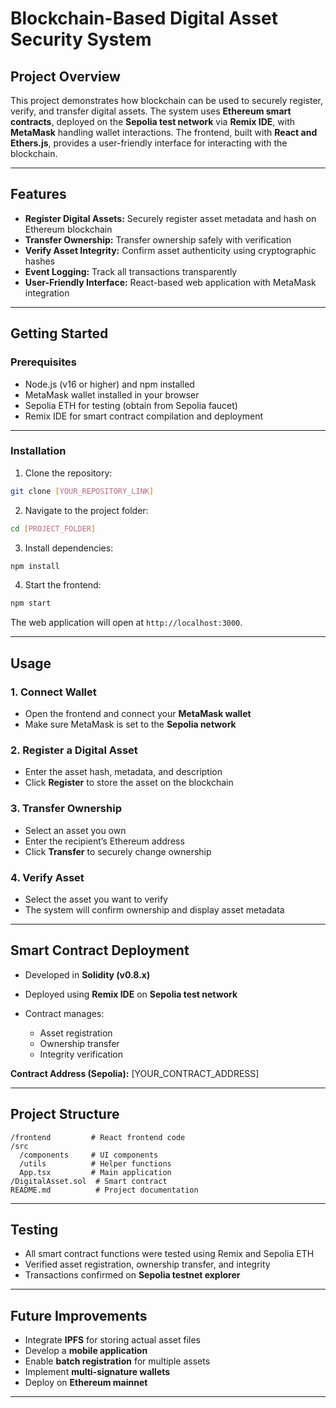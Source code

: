 # **Blockchain-Based Digital Asset Security System**

## **Project Overview**

This project demonstrates how blockchain can be used to securely register, verify, and transfer digital assets. The system uses **Ethereum smart contracts**, deployed on the **Sepolia test network** via **Remix IDE**, with **MetaMask** handling wallet interactions. The frontend, built with **React and Ethers.js**, provides a user-friendly interface for interacting with the blockchain.

---

## **Features**

* **Register Digital Assets:** Securely register asset metadata and hash on Ethereum blockchain
* **Transfer Ownership:** Transfer ownership safely with verification
* **Verify Asset Integrity:** Confirm asset authenticity using cryptographic hashes
* **Event Logging:** Track all transactions transparently
* **User-Friendly Interface:** React-based web application with MetaMask integration

---

## **Getting Started**

### **Prerequisites**

* Node.js (v16 or higher) and npm installed
* MetaMask wallet installed in your browser
* Sepolia ETH for testing (obtain from Sepolia faucet)
* Remix IDE for smart contract compilation and deployment

---

### **Installation**

1. Clone the repository:

```bash
git clone [YOUR_REPOSITORY_LINK]
```

2. Navigate to the project folder:

```bash
cd [PROJECT_FOLDER]
```

3. Install dependencies:

```bash
npm install
```

4. Start the frontend:

```bash
npm start
```

The web application will open at `http://localhost:3000`.

---

## **Usage**

### **1. Connect Wallet**

* Open the frontend and connect your **MetaMask wallet**
* Make sure MetaMask is set to the **Sepolia network**

### **2. Register a Digital Asset**

* Enter the asset hash, metadata, and description
* Click **Register** to store the asset on the blockchain

### **3. Transfer Ownership**

* Select an asset you own
* Enter the recipient’s Ethereum address
* Click **Transfer** to securely change ownership

### **4. Verify Asset**

* Select the asset you want to verify
* The system will confirm ownership and display asset metadata

---

## **Smart Contract Deployment**

* Developed in **Solidity (v0.8.x)**
* Deployed using **Remix IDE** on **Sepolia test network**
* Contract manages:

  * Asset registration
  * Ownership transfer
  * Integrity verification

**Contract Address (Sepolia):** [YOUR_CONTRACT_ADDRESS]

---

## **Project Structure**

```
/frontend         # React frontend code
/src
  /components     # UI components
  /utils          # Helper functions
  App.tsx         # Main application
/DigitalAsset.sol  # Smart contract
README.md          # Project documentation
```

---

## **Testing**

* All smart contract functions were tested using Remix and Sepolia ETH
* Verified asset registration, ownership transfer, and integrity
* Transactions confirmed on **Sepolia testnet explorer**

---

## **Future Improvements**

* Integrate **IPFS** for storing actual asset files
* Develop a **mobile application**
* Enable **batch registration** for multiple assets
* Implement **multi-signature wallets**
* Deploy on **Ethereum mainnet**

---

